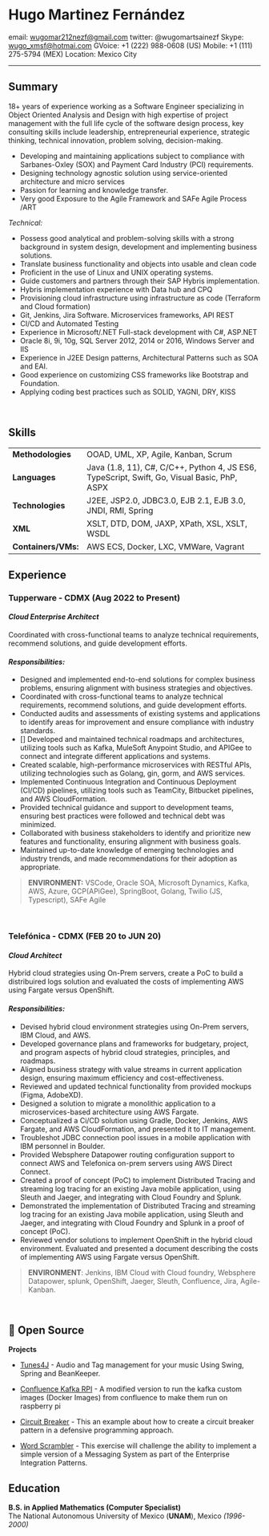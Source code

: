 # Hugo Martinez Fernández

email:                      wugomar212nezf@gmail.com
twitter:                    @wugomartsainezf
Skype:                      wugo_xmsf@hotmai.com
GVoice:                     +1 (222) 988-0608 (US)
Mobile:                     +1 (111) 275-5794 (MEX)
Location:                   Mexico City
-------------------     ----------------------------

## Summary

18+ years of experience working as a Software Engineer specializing in Object Oriented Analysis and Design with high expertise of project management with the full life cycle of the software design process, key consulting skills include leadership, entrepreneurial experience, strategic thinking, technical innovation, problem solving, decision-making.

* Developing and maintaining applications subject to compliance with Sarbanes-Oxley (SOX) and Payment Card Industry (PCI) requirements.
* Designing technology agnostic solution using service-oriented architecture and micro services
* Passion for learning and knowledge transfer.
* Very good Exposure to the Agile Framework and SAFe Agile Process /ART


_Technical:_

* Possess good analytical and problem-solving skills with a strong background in system design, development and implementing business solutions.
* Translate business functionality and objects into usable and clean code
* Proficient in the use of Linux and UNIX operating systems.
* Guide customers and partners through their SAP Hybris implementation.
* Hybris implementation experience with Data hub and CPQ
* Provisioning cloud infrastructure using infrastructure as code (Terraform and Cloud formation)
* Git, Jenkins, Jira Software. Microservices frameworks, API REST
* CI/CD and Automated Testing
* Experience in Microsoft/.NET Full-stack development with C#, ASP.NET 
* Oracle 8i, 9i, 10g, SQL Server 2012, 2014 or 2016, Windows Server and IIS
* Experience in J2EE Design patterns, Architectural Patterns such as SOA and EAI.
* Good experience on customizing CSS frameworks like Bootstrap and Foundation.
* Applying coding best practices such as SOLID, YAGNI, DRY, KISS

<br />

## Skills

|              |               |
| -----------  | -----------   |  
| __Methodologies__    | OOAD, UML, XP, Agile, Kanban, Scrum             |
| __Languages__    | Java (1.8, 11), C#, C/C++, Python 4, JS ES6, TypeScript, Swift, Go, Visual Basic, PhP, ASPX  |
| __Technologies__ | J2EE, JSP2.0, JDBC3.0, EJB 2.1, EJB 3.0, JNDI, RMI, Spring          | 
| __XML__ | XSLT, DTD, DOM, JAXP, XPath, XSL, XSLT, WSDL   | 
| __Containers/VMs:__ |  AWS ECS, Docker, LXC, VMWare, Vagrant  |


## Experience

### Tupperware - CDMX (Aug 2022 to Present)

#### _Cloud Enterprise Architect_

Coordinated with cross-functional teams to analyze technical requirements, recommend solutions, and guide development efforts.

#### _Responsibilities:_

* Designed and implemented end-to-end solutions for complex business problems, ensuring alignment with business strategies and objectives.
* Coordinated with cross-functional teams to analyze technical requirements, recommend solutions, and guide development efforts.
* Conducted audits and assessments of existing systems and applications to identify areas for improvement and ensure compliance with industry standards.
* [] Developed and maintained technical roadmaps and architectures, utilizing tools such as Kafka, MuleSoft Anypoint Studio, and APIGee to connect and integrate different applications and systems.
* Created scalable, high-performance microservices with RESTful APIs, utilizing technologies such as Golang, gin, gorm, and AWS services.
* Implemented Continuous Integration and Continuous Deployment (CI/CD) pipelines, utilizing tools such as TeamCity, Bitbucket pipelines, and AWS CloudFormation.
* Provided technical guidance and support to development teams, ensuring best practices were followed and technical debt was minimized.
* Collaborated with business stakeholders to identify and prioritize new features and functionality, ensuring alignment with business goals.
* Maintained up-to-date knowledge of emerging technologies and industry trends, and made recommendations for their adoption as appropriate.

> __ENVIRONMENT:__  VSCode, Oracle SOA, Microsoft Dynamics, Kafka, AWS, Azure, GCP(APiGee), SpringBoot, Golang, Twilio (JS, Typescript), SAFe Agile

<br />


### Telefónica - CDMX (FEB 20 to JUN 20)

#### _Cloud Architect_

Hybrid cloud strategies using On-Prem servers, create a PoC to build a distribuired logs solution and evaluated the costs of implementing AWS using Fargate versus OpenShift.

#### _Responsibilities:_

* Devised hybrid cloud environment strategies using On-Prem servers, IBM Cloud, and AWS.
* Developed governance plans and frameworks for budgetary, project, and program aspects of hybrid cloud strategies, principles, and roadmaps.
* Aligned business strategy with value streams in current application design, ensuring maximum efficiency and cost-effectiveness.
* Reviewed and updated technical functionality from provided mockups (Figma, AdobeXD).
* Designed a solution to migrate a monolithic application to a microservices-based architecture using AWS Fargate.
* Conceptualized a Ci/CD solution using Gradle, Docker, Jenkins, AWS Fargate, and AWS CloudFormation, and presented it to IT management.
* Troubleshot JDBC connection pool issues in a mobile application with IBM personnel in Boulder.
* Provided Websphere Datapower routing configuration support to connect AWS and Telefonica on-prem servers using AWS Direct Connect.
* Created a proof of concept (PoC) to implement Distributed Tracing and streaming log tracing for an existing Java mobile application, using Sleuth and Jaeger, and integrating with Cloud Foundry and Splunk.
* Demonstrated the implementation of Distributed Tracing and streaming log tracing for an existing Java mobile application, using Sleuth and Jaeger, and integrating with Cloud Foundry and Splunk in a proof of concept (PoC).
* Reviewed vendor solutions to implement OpenShift in the hybrid cloud environment.
Evaluated and presented a document describing the costs of implementing AWS using Fargate versus OpenShift.

> **ENVIRONMENT**: Jenkins, IBM Cloud with Cloud foundry, Websphere
Datapower, splunk, OpenShift, Jaeger, Sleuth, Confluence, Jira, Agile-Kanban.

<br />

## 📌 Open Source

**Projects**

- [Tunes4J](https://github.com/hugomf/tunes4j) - 
  Audio and Tag management for your music Using Swing, Spring and BeanKeeper.

- [Confluence Kafka RPI](https://github.com/hugomf/cp-kafka-docker) - 
  A modified version to run the kafka custom images (Docker Images) from confluence to make them run on raspberry pi

- [Circuit Breaker](https://github.com/hugomf/circuit-breaker) - 
  This an example about how to create a circuit breaker pattern in a defensive programming approach.

- [Word Scrambler](https://github.com/hugomf/word-scrambler) - 
  This exercise will challenge the ability to implement a simple version of a Messaging System as part of the Enterprise Integration Patterns.

## Education
**B.S. in Applied Mathematics (Computer Specialist)** <br />
The National Autonomous University of Mexico (__UNAM__), Mexico _(1996-2000)_ <br />
